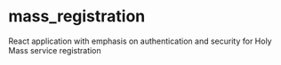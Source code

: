 # mass_registration
React application with emphasis on authentication and security for Holy Mass service registration
